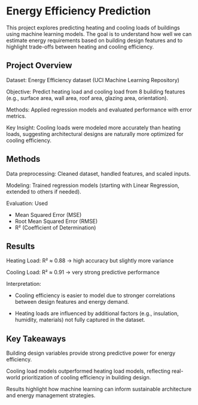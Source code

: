 # Energy Efficiency Prediction

This project explores predicting heating and cooling loads of buildings using machine learning models. The goal is to understand how well we can estimate energy requirements based on building design features and to highlight trade-offs between heating and cooling efficiency.

## Project Overview

Dataset: Energy Efficiency dataset (UCI Machine Learning Repository)

Objective: Predict heating load and cooling load from 8 building features (e.g., surface area, wall area, roof area, glazing area, orientation).

Methods: Applied regression models and evaluated performance with error metrics.

Key Insight: Cooling loads were modeled more accurately than heating loads, suggesting architectural designs are naturally more optimized for cooling efficiency.

## Methods

Data preprocessing: Cleaned dataset, handled features, and scaled inputs.

Modeling: Trained regression models (starting with Linear Regression, extended to others if needed).

Evaluation: Used
- Mean Squared Error (MSE)
- Root Mean Squared Error (RMSE)
- R² (Coefficient of Determination)

## Results

Heating Load: R² ≈ 0.88 → high accuracy but slightly more variance

Cooling Load: R² ≈ 0.91 → very strong predictive performance

Interpretation:

- Cooling efficiency is easier to model due to stronger correlations between design features and energy demand.

- Heating loads are influenced by additional factors (e.g., insulation, humidity, materials) not fully captured in the dataset.

## Key Takeaways

Building design variables provide strong predictive power for energy efficiency.

Cooling load models outperformed heating load models, reflecting real-world prioritization of cooling efficiency in building design.

Results highlight how machine learning can inform sustainable architecture and energy management strategies.
